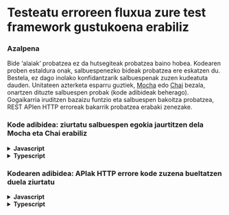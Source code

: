 # Testeatu erroreen fluxua zure test framework gustukoena erabiliz

### Azalpena

Bide ‘alaiak’ probatzea ez da hutsegiteak probatzea baino hobea. Kodearen proben estaldura onak, salbuespenezko bideak probatzea ere eskatzen du. Bestela, ez dago inolako konfidantzarik salbuespenak zuzen kudeatuta dauden. Unitateen azterketa esparru guztiek, [Mocha](https://mochajs.org/) edo [Chai](http://chaijs.com/) bezala, onartzen dituzte salbuespen probak (kode adibideak beherago). Gogaikarria iruditzen bazaizu funtzio eta salbuespen bakoitza probatzea, REST APIen HTTP erroreak bakarrik probatzea erabaki zenezake.


### Kode adibidea: ziurtatu salbuespen egokia jaurtitzen dela Mocha eta Chai erabiliz

<details>
<summary><strong>Javascript</strong></summary>

```javascript
describe("Facebooken txata", () => {
  it("Jakinarazi txateko mezu berria iristean", () => {
    const txatZerbitzua = new txatZerbitzua();
    txatZerbitzua.parteHartzaileak = eskuratuDeskonektatutakoParteHartzaileak();
    expect(txatZerbitzua.mezuaBidali.bind({ mezua: "Aupa" })).to.throw(
      KonexioErrorea
    );
  });
});
```

</details>

<details>
<summary><strong>Typescript</strong></summary>

```typescript
describe("Facebooken txata", () => {
  it("Jakinarazi txateko mezu berria iristean", () => {
    const txatZerbitzua = new txatZerbitzua();
    txatZerbitzua.parteHartzaileak = eskuratuDeskonektatutakoParteHartzaileak();
    expect(txatZerbitzua.mezuaBidali.bind({ mezua: "Aupa" })).to.throw(
      KonexioErrorea
    );
  });
});
```

</details>

### Kodearen adibidea: APIak HTTP errore kode zuzena bueltatzen duela ziurtatu

<details>
<summary><strong>Javascript</strong></summary>

```javascript
it("Facebookeko talde berria sortu", () => {
  const taldeOkerrarenInformazioa = {};
  return httpRequest({
    method: "POST",
    uri: "facebook.com/api/groups",
    resolveWithFullResponse: true,
    body: taldeOkerrarenInformazioa,
    json: true,
  })
    .then((response) => {
      expect.fail(
        "kodea bloke honetan exekutatu nahi bagenu, goiko operazioan errorerik ez da izan"
      );
    })
    .catch((response) => {
      expect(400).to.equal(response.statusCode);
    });
});
```

</details>

<details>
<summary><strong>Typescript</strong></summary>

```typescript
it("Facebookeko talde berria sortu", async () => {
  let taldeOkerrarenInformazioa = {};
  try {
    const response = await httpRequest({
      method: "POST",
      uri: "facebook.com/api/groups",
      resolveWithFullResponse: true,
      body: taldeOkerrarenInformazioa,
      json: true,
    });
    // kodea bloke honetan exekutatu nahi bagenu, goiko operazioan errorerik ez da izan
    expect.fail("Eskaerak huts egin behar izango luke");
  } catch (response) {
    expect(400).to.equal(response.statusCode);
  }
});
```

</details>
